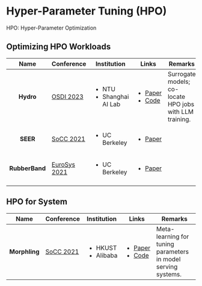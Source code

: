 # Hyper-Parameter Tuning (HPO)

HPO: Hyper-Parameter Optimization

## Optimizing HPO Workloads

|      Name      | Conference                                                   | Institution                                   | Links                                                                                                                                                                 | Remarks                                                 |
| :------------: | ------------------------------------------------------------ | --------------------------------------------- | --------------------------------------------------------------------------------------------------------------------------------------------------------------------- | ------------------------------------------------------- |
|    **Hydro**   | [OSDI 2023](../../reading-notes/conference/osdi-2023.md)     | <ul><li>NTU</li><li>Shanghai AI Lab</li></ul> | <ul><li><a href="https://www.usenix.org/conference/osdi23/presentation/hu">Paper</a></li><li><a href="https://github.com/S-Lab-System-Group/Hydro">Code</a></li></ul> | Surrogate models; co-locate HPO jobs with LLM training. |
|    **SEER**    | [SoCC 2021](../../reading-notes/conference/socc-2021.md)     | <ul><li>UC Berkeley</li></ul>                 | <ul><li><a href="https://dl.acm.org/doi/10.1145/3472883.3486989">Paper</a></li></ul>                                                                                  |                                                         |
| **RubberBand** | [EuroSys 2021](../../reading-notes/conference/eurosys-2021/) | <ul><li>UC Berkeley</li></ul>                 | <ul><li><a href="https://dl.acm.org/doi/10.1145/3447786.3456245">Paper</a></li></ul>                                                                                  |                                                         |
|                |                                                              |                                               |                                                                                                                                                                       |                                                         |

## HPO for System

|      Name     | Conference                                               | Institution                             | Links                                                                                                                                                  | Remarks                                                       |
| :-----------: | -------------------------------------------------------- | --------------------------------------- | ------------------------------------------------------------------------------------------------------------------------------------------------------ | ------------------------------------------------------------- |
| **Morphling** | [SoCC 2021](../../reading-notes/conference/socc-2021.md) | <ul><li>HKUST</li><li>Alibaba</li></ul> | <ul><li><a href="https://dl.acm.org/doi/10.1145/3472883.3486987">Paper</a></li><li><a href="https://github.com/kubedl-io/morphling">Code</a></li></ul> | Meta-learning for tuning parameters in model serving systems. |
